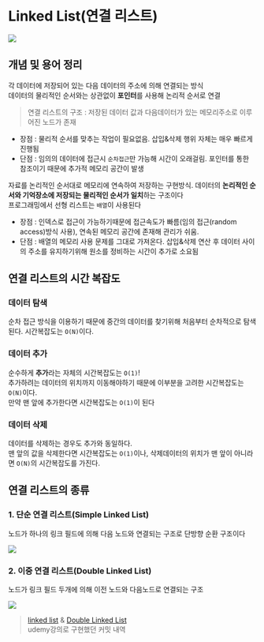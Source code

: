 # Linked List(연결 리스트)

<img src="https://media.geeksforgeeks.org/wp-content/uploads/20220829152206/LLdrawio.png">

## 개념 및 용어 정리
각 데이터에 저장되어 있는 다음 데이터의 주소에 의해 연결되는 방식<br>
데이터의 물리적인 순서와는 상관없이 **포인터**를 사용해 논리적 순서로 연결<br>

> 연결 리스트의 구조 : 저장된 데이터 값과 다음데이터가 있는 메모리주소로 이루어진 노드가 존재

* 장점 : 물리적 순서를 맞추는 작업이 필요없음. 삽입&삭제 행위 자체는 매우 빠르게 진행됨
* 단점 : 임의의 데이터에 접근시 `순차접근`만 가능해 시간이 오래걸림. 포인터를 통한 참조이기 때문에 추가적 메모리 공간이 발생

자료를 논리적인 순서대로 메모리에 연속하여 저장하는 구현방식. 데이터의 **논리적인 순서와 기억장소에 저장되는 물리적인 순서가 일치**하는 구조이다<br>
프로그래밍에서 선형 리스트는 `배열`이 사용된다
* 장점 : 인덱스로 접근이 가능하기때문에 접근속도가 빠름(임의 접근(random access)방식 사용), 연속된 메모리 공간에 존재해 관리가 쉬움.
* 단점 : 배열의 메모리 사용 문제를 그대로 가져온다. 삽입&삭제 연산 후 데이터 사이의 주소를 유지하기위해 원소를 정비하는 시간이 추가로 소요됨

## 연결 리스트의 시간 복잡도
### 데이터 탐색
순차 접근 방식을 이용하기 때문에 중간의 데이터를 찾기위해 처음부터 순차적으로 탐색된다. 시간복잡도는 `O(N)`이다.

### 데이터 추가
순수하게 **추가**라는 자체의 시간복잡도는 `O(1)`!<br>
추가하려는 데이터의 위치까지 이동해야하기 때문에 이부분을 고려한 시간복잡도는 `O(N)`이다.<br>
만약 맨 앞에 추가한다면 시간복잡도는 `O(1)`이 된다

### 데이터 삭제
데이터를 삭제하는 경우도 추가와 동일하다.<br>
맨 앞의 값을 삭제한다면 시간복잡도는 `O(1)`이나, 삭제데이터의 위치가 맨 앞이 아니라면 `O(N)`의 시간복잡도를 가진다.<br>


## 연결 리스트의 종류
### 1. 단순 연결 리스트(Simple Linked List)
노드가 하나의 링크 필드에 의해 다음 노드와 연결되는 구조로 단방향 순환 구조이다

<img src="https://img1.daumcdn.net/thumb/R1280x0/?scode=mtistory2&fname=https%3A%2F%2Fblog.kakaocdn.net%2Fdn%2FdPDK9S%2Fbtq8jKb1wyY%2Fv56nhxMUxOlvaBxly8kFPK%2Fimg.png">

### 2. 이중 연결 리스트(Double Linked List)
노드가 링크 필드 두개에 의해 이전 노드와 다음노드로 연결되는 구조

<img src="https://img1.daumcdn.net/thumb/R1280x0/?scode=mtistory2&fname=https%3A%2F%2Fblog.kakaocdn.net%2Fdn%2FABsnt%2Fbtq8lwEguVl%2FidiZt8uDkx4p4Kl4TDCTL1%2Fimg.png">


> [linked list](https://github.com/fhwmqkfl/algorithm/tree/master/udemy/LinkedList) & [Double Linked List](https://github.com/fhwmqkfl/algorithm/tree/master/udemy/DoubleLinkedList)<br>
> udemy강의로 구현했던 커밋 내역